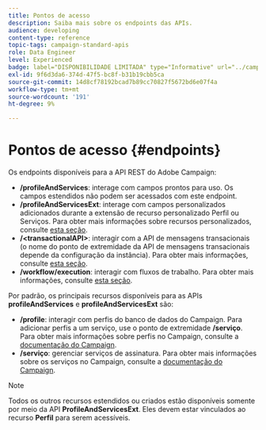 ```yaml
---
title: Pontos de acesso
description: Saiba mais sobre os endpoints das APIs.
audience: developing
content-type: reference
topic-tags: campaign-standard-apis
role: Data Engineer
level: Experienced
badge: label="DISPONIBILIDADE LIMITADA" type="Informative" url="../campaign-standard-migration-home.md" tooltip="Restrito a usuários migrados do Campaign Standard"
exl-id: 9f6d3da6-374d-47f5-bc8f-b31b19cbb5ca
source-git-commit: 14d8cf78192bcad7b89cc70827f5672bd6e07f4a
workflow-type: tm+mt
source-wordcount: '191'
ht-degree: 9%

---
```


# Pontos de acesso {#endpoints}

Os endpoints disponíveis para a API REST do Adobe Campaign:

* **/profileAndServices**: interage com campos prontos para uso. Os campos estendidos não podem ser acessados com este endpoint.
* **/profileAndServicesExt**: interage com campos personalizados adicionados durante a extensão de recurso personalizado Perfil ou Serviços. Para obter mais informações sobre recursos personalizados, consulte [esta seção](custom-resources.md).
* **/&lt;transactionalAPI>**: interagir com a API de mensagens transacionais (o nome do ponto de extremidade da API de mensagens transacionais depende da configuração da instância). Para obter mais informações, consulte [esta seção](managing-transactional-messages.md).
* **/workflow/execution**: interagir com fluxos de trabalho. Para obter mais informações, consulte [esta seção](controlling-a-workflow.md).

Por padrão, os principais recursos disponíveis para as APIs **profileAndServices** e **profileAndServicesExt** são:

* **/profile**: interagir com perfis do banco de dados do Campaign. Para adicionar perfis a um serviço, use o ponto de extremidade **/serviço**. Para obter mais informações sobre perfis no Campaign, consulte a [documentação do Campaign](https://helpx.adobe.com/campaign/standard/audiences/using/about-profiles.html).
* **/serviço**: gerenciar serviços de assinatura. Para obter mais informações sobre os serviços no Campaign, consulte a [documentação do Campaign](https://helpx.adobe.com/campaign/standard/audiences/using/creating-a-service.html).

>[!NOTE]
>
>Todos os outros recursos estendidos ou criados estão disponíveis somente por meio da API **ProfileAndServicesExt**. Eles devem estar vinculados ao recurso **Perfil** para serem acessíveis.
